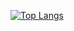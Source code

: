 [![Top Langs](https://github-readme-stats.vercel.app/api/top-langs/?username=Jinyamyzk)](https://github.com/anuraghazra/github-readme-stats)
